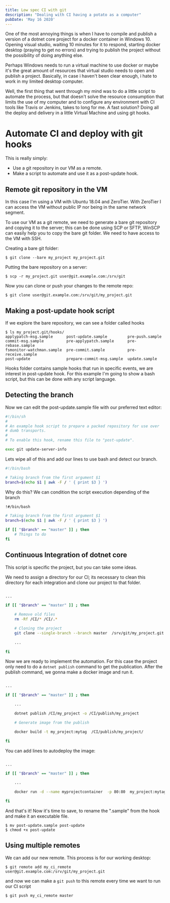 ```yaml
---
title: Low spec CI with git
description: "Dealing with CI having a potato as a computer"
pubDate: 'May 16 2020'
---
```


One of the most annoying things is when I have to compile and publish a version of a dotnet core
project for a docker container in Windows 10. Opening visual studio, waiting 10 minutes for it to respond, starting docker desktop (praying to get no errors) and trying to publish the project without the possibility of doing anything else.

Perhaps Windows needs to run a virtual machine to use docker or maybe it's the great amount of resources that virtual studio needs to open and publish a project. Basically, in case i haven't been clear enough, i hate to work in my limited desktop computer.

Well, the first thing that went through my mind was to do a little script to automate the process, 
but that doesn't solve the resource consumption that limits the use of my computer and to configure
any environment with CI tools like Travis or Jenkins, takes to long for me. A fast 
solution? Doing all the deploy and delivery in a little Virtual Machine and using git hooks.

# Automate CI and deploy with git hooks

This is really simply:

* Use a git repository in our VM as a remote.
* Make a script to automate and use it as a post-update hook.

## Remote git repository in the VM

In this case I'm using a VM with Ubuntu 18.04 and ZeroTier. With ZeroTier I can access the VM without
public IP nor being in the same network segment.

To use our VM as a git remote, we need to generate a bare git repository and copying it to the server; this can be done using SCP or SFTP, WinSCP can easily help you to copy the bare git folder. We need 
to have access to the VM with SSH.

Creating a bare git folder:

```shell
$ git clone --bare my_project my_project.git
```

Putting the bare repository on a server:

```shell
$ scp -r my_project.git user@git.example.com:/srv/git
```

Now you can clone or push your changes to the remote repo:

```shell
$ git clone user@git.example.com:/srv/git/my_project.git
```

## Making a post-update hook script

If we explore the bare repository, we can see a folder called hooks

```shell
$ ls my_project.git/hooks/
applypatch-msg.sample      post-update.sample         pre-push.sample
commit-msg.sample          pre-applypatch.sample      pre-rebase.sample
fsmonitor-watchman.sample  pre-commit.sample          pre-receive.sample
post-update                prepare-commit-msg.sample  update.sample

```

Hooks folder contains sample hooks that run in specific events, we are interest in 
post-update hook. For this example I'm going to show a bash script, but this can be done with any
script language.

## Detecting the branch

Now we can edit the post-update.sample file with our preferred text editor:

```sh
#!/bin/sh
#
# An example hook script to prepare a packed repository for use over
# dumb transports.
#
# To enable this hook, rename this file to "post-update".

exec git update-server-info

```

Lets wipe all of this and add our lines to use bash and detect our branch.

```bash
#!/bin/bash

# Taking branch from the first argument $1 
branch=$(echo $1 | awk -F / ' { print $3 } ')

```

Why do this? We can condition the script execution depending of the branch

```bash
!#/bin/bash

# Taking branch from the first argument $1 
branch=$(echo $1 | awk -F / ' { print $3 } ')

if [[ "$branch" == "master" ]] ; then
	# Things to do
fi

```

## Continuous Integration of dotnet core

This script is specific the project, but you can take some ideas.

We need to assign a directory for our CI; its necessary to clean this directory for each integration
and clone our project to that folder.

```bash

...

if [[ "$branch" == "master" ]] ; then

	# Remove old files
	rm -Rf /CI/* /CI/.* 

	# Cloning the project
	git clone --single-branch --branch master  /srv/git/my_project.git /CI/my_project
	
	...

fi

```

Now we are ready to implement the automation. For this case the project only need to do a  `dotnet publish` command to get the publication. After the publish command, we gonna make a docker image and run it.

```bash

...

if [[ "$branch" == "master" ]] ; then

	...

	dotnet publish /CI/my_project -o /CI/publish/my_project

	# Generate image from the publish

	docker build -t my_project:mytag  /CI/publish/my_project/

fi

```

You can add lines to autodeploy the image:

```bash

...

if [[ "$branch" == "master" ]] ; then

	...

	docker run -d --name myprojectcontainer  -p 80:80  my_project:mytag

fi

```

And that's it! Now it's time to save, to rename the ".sample" from the hook and make it an executable
file.

```shell
$ mv post-update.sample post-update
$ chmod +x post-update
```

## Using multiple remotes

We can add our new remote. This process is for our working desktop:

```shell
$ git remote add my_ci_remote user@git.example.com:/srv/git/my_project.git
```

and now we can make a `git push` to this remote every time we want to run our CI script


```shell
$ git push my_ci_remote master
```

